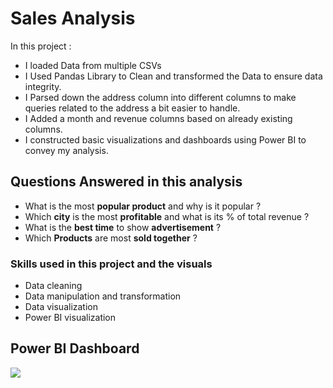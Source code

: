 
# Sales Analysis 
In this project :
- I loaded Data from multiple CSVs
- I Used Pandas Library to Clean and transformed the Data to ensure data integrity. 
- I Parsed down the address column into different columns to make queries related to the address a bit easier to handle. 
- I Added a month and revenue columns based on already existing columns.
- I constructed basic visualizations and dashboards using Power BI to convey my analysis.



## Questions Answered in this analysis

- What is the most **popular product** and why is it popular ?
- Which **city** is the most **profitable** and what is its % of total revenue ?
- What is the **best time** to show **advertisement** ?
- Which **Products** are most **sold together** ?

### Skills used in this project and the visuals

- Data cleaning 
- Data manipulation and transformation 
- Data visualization
- Power BI visualization

##  Power BI Dashboard
 

![](https://github.com/Mo-Saad-TheAnalyst/Portfolio-projects/blob/main/Sales%20Project/Sales%20Viz/report%20gif/sales%20gif.gif)


